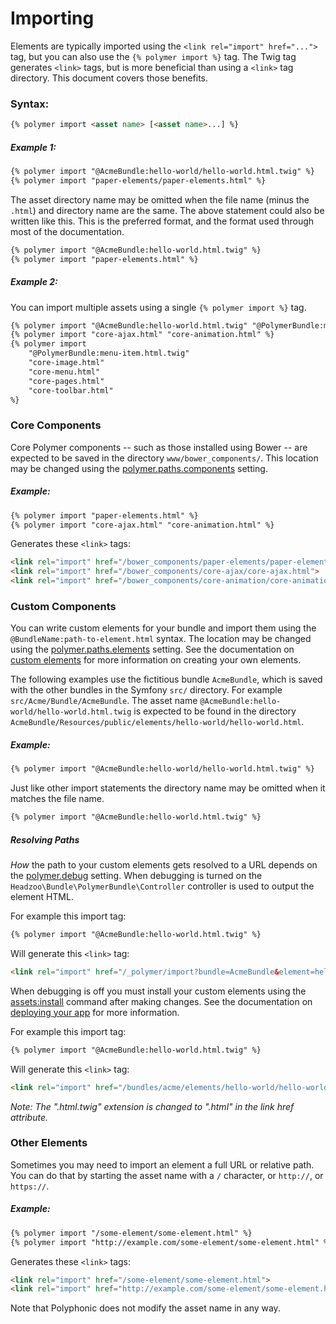 # Importing
Elements are typically imported using the `<link rel="import" href="...">` tag, but
you can also use the `{% polymer import %}` tag. The Twig tag generates `<link>` tags,
but is more beneficial than using a `<link>` tag directory. This document covers
those benefits.

### Syntax:
```html
{% polymer import <asset name> [<asset name>...] %}
```

##### Example 1:
```html
{% polymer import "@AcmeBundle:hello-world/hello-world.html.twig" %}
{% polymer import "paper-elements/paper-elements.html" %}
```

The asset directory name may be omitted when the file name (minus the `.html`) and
directory name are the same. The above statement could also be written like this. This
is the preferred format, and the format used through most of the documentation.

```html
{% polymer import "@AcmeBundle:hello-world.html.twig" %}
{% polymer import "paper-elements.html" %}
```

##### Example 2:
You can import multiple assets using a single `{% polymer import %}` tag.

```html
{% polymer import "@AcmeBundle:hello-world.html.twig" "@PolymerBundle:menu-toolbar.html.twig" %}
{% polymer import "core-ajax.html" "core-animation.html" %}
{% polymer import
	"@PolymerBundle:menu-item.html.twig"
	"core-image.html"
	"core-menu.html"
	"core-pages.html"
	"core-toolbar.html"
%}
```

### Core Components
Core Polymer components -- such as those installed using Bower -- are expected to
be saved in the directory `www/bower_components/`. This location may be changed
using the [polymer.paths.components](configuration.md#pathscomponents) setting.

##### Example:
```html
{% polymer import "paper-elements.html" %}
{% polymer import "core-ajax.html" "core-animation.html" %}
```

Generates these `<link>` tags:

```html
<link rel="import" href="/bower_components/paper-elements/paper-elements.html">
<link rel="import" href="/bower_components/core-ajax/core-ajax.html">
<link rel="import" href="/bower_components/core-animation/core-animation.html">
```

### Custom Components
You can write custom elements for your bundle and import them using the
`@BundleName:path-to-element.html` syntax. The location may be changed using the
[polymer.paths.elements](configuration.md#pathselements) setting. See the
documentation on [custom elements](custom.md) for more information on creating your own
elements.

The following examples use the fictitious bundle `AcmeBundle`, which is saved with
the other bundles in the Symfony `src/` directory. For example `src/Acme/Bundle/AcmeBundle`.
The asset name `@AcmeBundle:hello-world/hello-world.html.twig` is expected to be
found in the directory `AcmeBundle/Resources/public/elements/hello-world/hello-world.html`.

##### Example:
```html
{% polymer import "@AcmeBundle:hello-world/hello-world.html.twig" %}
```

Just like other import statements the directory name may be omitted when it matches
the file name.

```html
{% polymer import "@AcmeBundle:hello-world.html.twig" %}
```

##### Resolving Paths

*How* the path to your custom elements gets resolved to a URL depends on the
[polymer.debug](configuration.md#debug) setting. When debugging is turned on
the `Headzoo\Bundle\PolymerBundle\Controller` controller is used to output the
element HTML.

For example this import tag:

```html
{% polymer import "@AcmeBundle:hello-world.html.twig" %}
```

Will generate this `<link>` tag:

```html
<link rel="import" href="/_polymer/import?bundle=AcmeBundle&element=hello-world%2Fhello-world.html.twig">
```

When debugging is off you must install your custom elements using the
[assets:install](http://symfony.com/blog/new-in-symfony-2-6-smarter-assets-install-command)
command after making changes. See the documentation on [deploying your app](deploy.md)
for more information.

For example this import tag:

```html
{% polymer import "@AcmeBundle:hello-world.html.twig" %}
```

Will generate this `<link>` tag:

```html
<link rel="import" href="/bundles/acme/elements/hello-world/hello-world.html">
```

_Note: The ".html.twig" extension is changed to ".html" in the link href attribute._


### Other Elements
Sometimes you may need to import an element a full URL or relative path. You can do
that by starting the asset name with a `/` character, or `http://`, or `https://`.

##### Example:
```html
{% polymer import "/some-element/some-element.html" %}
{% polymer import "http://example.com/some-element/some-element.html" %}
```

Generates these `<link>` tags:

```html
<link rel="import" href="/some-element/some-element.html">
<link rel="import" href="http://example.com/some-element/some-element.html">
```

Note that Polyphonic does not modify the asset name in any way.
